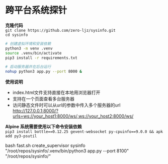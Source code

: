 # 跨平台系统探针

**克隆代码**  
`git clone https://github.com/zero-ljz/sysinfo.git`  
`cd sysinfo`  

``` bash
# 创建虚拟环境和安装依赖
python3 -m venv .venv
source .venv/bin/activate
pip3 install -r requirements.txt

# 启动服务器并在后台运行
nohup python3 app.py --port 8000 &
```

**使用说明**  
* index.html文件支持直接在本地用浏览器打开  
* 支持在一个页面查看多台服务器
* 访问静态文件时可以从url的参数中传入多个服务器的url  
http://127.0.0.1:8000/?urls=ws://your_host1:8000/ws/,ws://your_host2:8000/ws/

**Alpine 系统需要使用以下命令安装依赖**   
`pip3 install bottle==0.12.25 gevent-websocket py-cpuinfo==9.0.0 && apk add py3-psutil`  


bash fast.sh create_supervisor sysinfo "/root/repos/sysinfo/.venv/bin/python3 app.py --port 8100" "/root/repos/sysinfo/"